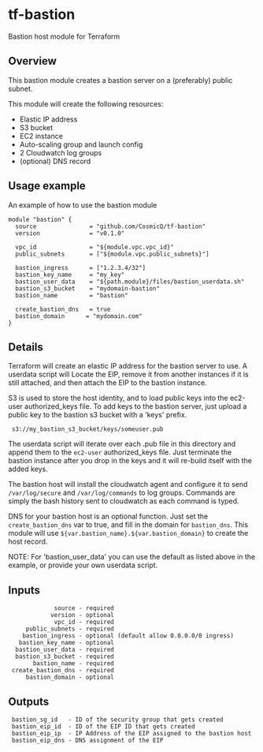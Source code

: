 # tf-bastion

Bastion host module for Terraform

## Overview
This bastion module creates a bastion server on a (preferably) public subnet.

This module will create the following resources:
* Elastic IP address
* S3 bucket
* EC2 instance
* Auto-scaling group and launch config
* 2 Cloudwatch log groups
* (optional) DNS record

## Usage example

An example of how to use the bastion module

```hcl
module "bastion" {
  source               = "github.com/CosmicQ/tf-bastion"
  version              = "v0.1.0"

  vpc_id               = "${module.vpc.vpc_id}"
  public_subnets       = ["${module.vpc.public_subnets}"]

  bastion_ingress      = ["1.2.3.4/32"]
  bastion_key_name     = "my_key"
  bastion_user_data    = "${path.module}/files/bastion_userdata.sh"
  bastion_s3_bucket    = "mydomain-bastion"
  bastion_name         = "bastion"

  create_bastion_dns   = true
  bastion_domain      = "mydomain.com"
}
```
## Details

Terraform will create an elastic IP address for the bastion server to use.  A userdata script will 
Locate the EIP, remove it from another instances if it is still attached, and then attach the EIP 
to the bastion instance.

S3 is used to store the host identity, and to load public keys into the ec2-user authorized_keys file. 
To add keys to the bastion server, just upload a public key to the bastion s3 bucket with a 'keys' prefix.
```
 s3://my_bastion_s3_bucket/keys/someuser.pub
```
The userdata script will iterate over each .pub file in this directory and append them to the `ec2-user` 
authorized_keys file.  Just terminate the bastion instance after you drop in the keys and it will re-build 
itself with the added keys.

The bastion host will install the cloudwatch agent and configure it to send `/var/log/secure` and 
`/var/log/commands` to log groups.  Commands are simply the bash history sent to cloudwatch as each command is 
typed.

DNS for your bastion host is an optional function.  Just set the `create_bastion_dns` var to true, and fill 
in the domain for `bastion_dns`.  This module will use `${var.bastion_name}.${var.bastion_domain}` to create 
the host record.

NOTE: For 'bastion_user_data' you can use the default as listed above in the example, or provide your own userdata script.

## Inputs
```
             source - required
            version - optional
             vpc_id - required
     public_subnets - required
    bastion_ingress - optional (default allow 0.0.0.0/0 ingress)
   bastion_key_name - optional
  bastion_user_data - required
  bastion_s3_bucket - required
       bastion_name - required
 create_bastion_dns - required
     bastion_domain - optional
```

## Outputs
```
 bastion_sg_id   - ID of the security group that gets created
 bastion_eip_id  - ID of the EIP ID that gets created
 bastion_eip_ip  - IP Address of the EIP assigned to the bastion host
 bastion_eip_dns - DNS assignment of the EIP
```
